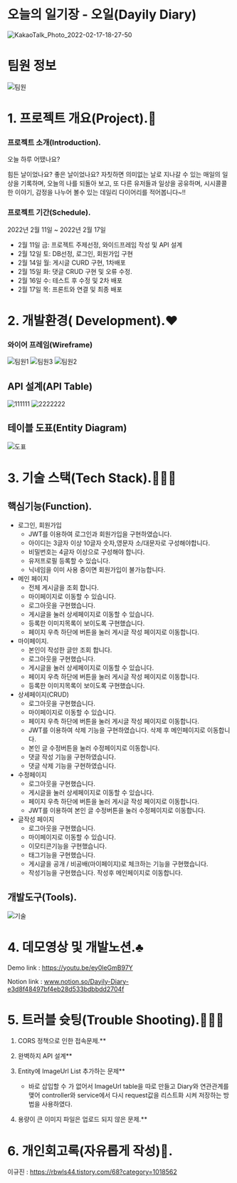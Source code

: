 # 오늘의 일기장 - 오일(Dayily Diary)
![KakaoTalk_Photo_2022-02-17-18-27-50](https://user-images.githubusercontent.com/97504973/154446288-a3b27461-95eb-4c9a-974d-6f0f1ba5ec9f.jpeg)


# 팀원 정보
![팀원](https://user-images.githubusercontent.com/97504973/154441744-8e09d90b-9922-4fea-8ab0-102e76c71c8b.png)

# 1. 프로젝트 개요(Project).🎵

### 프로젝트 소개(Introduction).
    
오늘 하루 어땠나요?

힘든 날이었나요? 좋은 날이었나요? 자칫하면 의미없는 날로 지나갈 수 있는 
매일의 일상을 기록하며, 오늘의 나를 되돌아 보고, 또 다른 유저들과 일상을 공유하며, 
시시콜콜한 이야기, 감정을 나누어 볼수 있는 데일리 다이어리를 적어봅니다~!!

### 프로젝트 기간(Schedule).

2022년 2월 11일 ~ 2022년 2월 17일

- 2월 11일 금: 프로젝트 주제선정, 와이드프레임 작성 및 API 설계
- 2월 12일 토: DB선정, 로그인, 회원가입 구현
- 2월 14일 월: 게시글 CURD 구현, 1차배포
- 2월 15일 화: 댓글 CRUD 구현 및 오류 수정.
- 2월 16일 수: 테스트 후 수정 및 2차 배포
- 2월 17일 목: 프론트와 연결 및 최종 배포

# 2. 개발환경( Development).❤️

### 와이어 프레임(Wireframe)

![팀원1](https://user-images.githubusercontent.com/97504973/154443516-7859226c-570e-47f9-a498-7ac1edc1ccad.png)
![팀원3](https://user-images.githubusercontent.com/97504973/154443527-d53685a6-e588-452a-aed4-e3be4a1edc5f.png)
![팀원2](https://user-images.githubusercontent.com/97504973/154443537-cbcbd86c-9b57-4fea-beba-4c309beb7e4f.png)

## API 설계(API Table)

![111111](https://user-images.githubusercontent.com/97504973/154630156-8eda365e-5293-4706-9cd1-5729a5e0ab1b.png)
![2222222](https://user-images.githubusercontent.com/97504973/154630174-66e4c4f6-379a-4cc6-b25e-497b42228c63.png)

## 테이블 도표(Entity Diagram)

![도표](https://user-images.githubusercontent.com/97504973/154630803-493d0081-4b84-434c-bb47-769733e6cf6f.png)

# 3. 기술 스택(Tech Stack).🙅🏻‍♂️

## 핵심기능(Function).

- 로그인, 회원가입
    - JWT를 이용하여 로그인과 회원가입을 구현하였습니다.
    - 아이디는 3글자 이상 10글자 숫자,영문자 소/대문자로 구성해야합니다.
    - 비밀번호는 4글자 이상으로 구성해야 합니다.
    - 유저프로필 등록할 수 있습니다.
    - 닉네임을 이미 사용 중이면 회원가입이 불가능합니다.
- 메인 페이지
    - 전체 게시글을 조회 합니다.
    - 마이페이지로 이동할 수 있습니다.
    - 로그아웃을 구현했습니다.
    - 게시글을 눌러 상세페이지로 이동할 수 있습니다.
    - 등록한 이미지목록이 보이도록 구현했습니다.
    - 페이지 우측 하단에 버튼을 눌러 게시글 작성 페이지로 이동합니다.
- 마이페이지.
    - 본인이 작성한 글만 조회 합니다.
    - 로그아웃을 구현했습니다.
    - 게시글을 눌러 상세페이지로 이동할 수 있습니다.
    - 페이지 우측 하단에 버튼을 눌러 게시글 작성 페이지로 이동합니다.
    - 등록한 이미지목록이 보이도록 구현했습니다.
- 상세페이지(CRUD)
    - 로그아웃을 구현했습니다.
    - 마이페이지로 이동할 수 있습니다.
    - 페이지 우측 하단에 버튼을 눌러 게시글 작성 페이지로 이동합니다.
    - JWT를 이용하여 삭제 기능을 구현하였습니다. 삭제 후 메인페이지로 이동합니다.
    - 본인 글 수정버튼을 눌러 수정페이지로 이동합니다.
    - 댓글 작성 기능을 구현하였습니다.
    - 댓글 삭제 기능을 구현하였습니다.
- 수정페이지
    - 로그아웃을 구현했습니다.
    - 게시글을 눌러 상세페이지로 이동할 수 있습니다.
    - 페이지 우측 하단에 버튼을 눌러 게시글 작성 페이지로 이동합니다.
    - JWT를 이용하여 본인 글 수정버튼을 눌러 수정페이지로 이동합니다.
- 글작성 페이지
    - 로그아웃을 구현했습니다.
    - 마이페이지로 이동할 수 있습니다.
    - 이모티콘기능을 구현했습니다.
    - 태그기능을 구현했습니다.
    - 게시글을 공개 / 비공배(마이페이지)로 체크하는 기능을 구현했습니다.
    - 작성기능을 구현했습니다.  작성후 메인페이지로 이동합니다.

## 개발도구(Tools).

![기술](https://user-images.githubusercontent.com/97504973/154630912-63128979-7275-444f-af34-583de69a407c.png)

# 4. 데모영상 및 개발노션.♣️

Demo link : https://youtu.be/ey0leGmB97Y

Notion link : www.notion.so/Dayily-Diary-e3d8f48497bf4eb28d533bdbbdd2704f

# 5. 트러블 슛팅(Trouble Shooting).🚶🏻‍♂️

1. CORS 정책으로 인한 접속문제.**

2. 완벽하지 API 설계**

3. Entity에 ImageUrl List 추가하는 문제**
    - 바로 삽입할 수 가 없어서 ImageUrl table을 따로 만들고 Diary와 연관관계를 맺어 controller와 service에서 다시 request값을 리스트화 시켜 저장하는 방법을 사용하였다.

4. 용량이 큰 이미지 파일은 업로드 되지 않은 문제.**

# 6. 개인회고록(자유롭게 작성)💬.
이규진 : https://rbwls44.tistory.com/68?category=1018562

